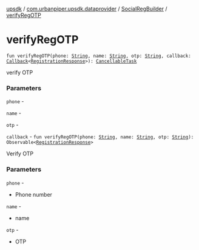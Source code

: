 [upsdk](../../index.md) / [com.urbanpiper.upsdk.dataprovider](../index.md) / [SocialRegBuilder](index.md) / [verifyRegOTP](./verify-reg-o-t-p.md)

# verifyRegOTP

`fun verifyRegOTP(phone: `[`String`](https://kotlinlang.org/api/latest/jvm/stdlib/kotlin/-string/index.html)`, name: `[`String`](https://kotlinlang.org/api/latest/jvm/stdlib/kotlin/-string/index.html)`, otp: `[`String`](https://kotlinlang.org/api/latest/jvm/stdlib/kotlin/-string/index.html)`, callback: `[`Callback`](../-callback/index.md)`<`[`RegistrationResponse`](../../com.urbanpiper.upsdk.model.networkresponse/-registration-response/index.md)`>): `[`CancellableTask`](../-cancellable-task/index.md)

verify OTP

### Parameters

`phone` -

`name` -

`otp` -

`callback` - `fun verifyRegOTP(phone: `[`String`](https://kotlinlang.org/api/latest/jvm/stdlib/kotlin/-string/index.html)`, name: `[`String`](https://kotlinlang.org/api/latest/jvm/stdlib/kotlin/-string/index.html)`, otp: `[`String`](https://kotlinlang.org/api/latest/jvm/stdlib/kotlin/-string/index.html)`): Observable<`[`RegistrationResponse`](../../com.urbanpiper.upsdk.model.networkresponse/-registration-response/index.md)`>`

Verify OTP

### Parameters

`phone` -
* Phone number

`name` -
* name

`otp` -
* OTP
